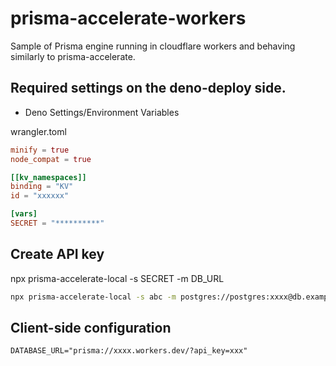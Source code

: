 # prisma-accelerate-workers

Sample of Prisma engine running in cloudflare workers and behaving similarly to prisma-accelerate.

## Required settings on the deno-deploy side.

- Deno Settings/Environment Variables

wrangler.toml

```toml
minify = true
node_compat = true

[[kv_namespaces]]
binding = "KV"
id = "xxxxxx"

[vars]
SECRET = "**********"
```

## Create API key

npx prisma-accelerate-local -s SECRET -m DB_URL

```bash
npx prisma-accelerate-local -s abc -m postgres://postgres:xxxx@db.example.com:5432/postgres?schema=public
```

## Client-side configuration

```
DATABASE_URL="prisma://xxxx.workers.dev/?api_key=xxx"
```
